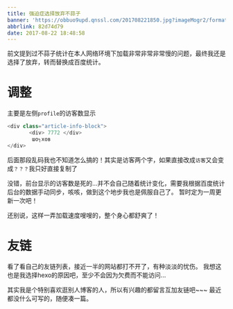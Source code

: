 ```yaml
---
title: 强迫症选择放弃不蒜子
banner: 'https://obbuo9upd.qnssl.com/201708221850.jpg?imageMogr2/format/webp'
abbrlink: 82d74d79
date: 2017-08-22 18:48:58
---
```

前文提到过不蒜子统计在本人网络环境下加载非常非常非常慢的问题，最终我还是选择了放弃，转而替换成百度统计。

<!--more-->

# 调整

主要是左侧`profile`的访客数显示

```cs
<div class="article-info-block">
       <div> 7772 </div>
        шо┐хов
</div>
```
后面那段乱码我也不知道怎么搞的！其实是访客两个字，如果直接改成`访客`又会变成`？？？`我只好直接复制了

没错，前台显示的访客数是死的...并不会自己随着统计变化，需要我根据百度统计后台的数据手动同步，咳咳，做到这个地步我也是佩服自己了。
暂时定为一周更新一次吧！

还别说，这样一弄加载速度嗖嗖的，整个身心都舒爽了！

# 友链

看了看自己的友链列表，接近一半的网站都打不开了，有种淡淡的忧伤。
我想这也是我选择hexo的原因吧，至少不会因为欠费而不能访问...

其实我是个特别喜欢逛别人博客的人，所以有兴趣的都留言互加友链吧~~~
最近都没什么可写的，随便凑一篇。
